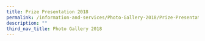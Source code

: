 ```yaml
---
title: Prize Presentation 2018
permalink: /information-and-services/Photo-Gallery-2018/Prize-Presentation-2018/permalink
description: ""
third_nav_title: Photo Gallery 2018
---
```

